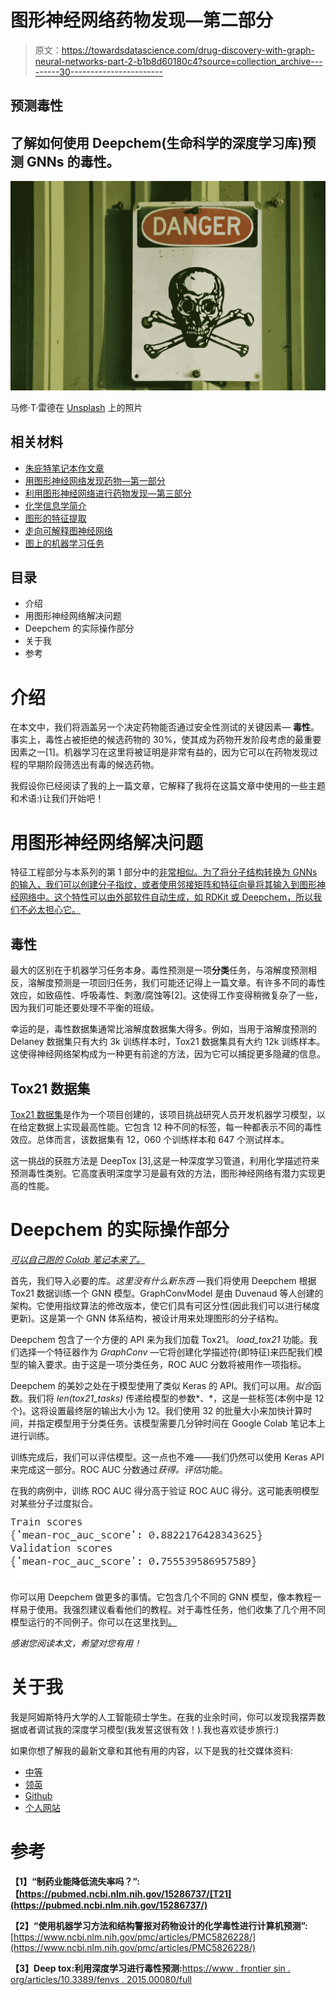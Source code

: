 # 图形神经网络药物发现—第二部分

> 原文：<https://towardsdatascience.com/drug-discovery-with-graph-neural-networks-part-2-b1b8d60180c4?source=collection_archive---------30----------------------->

## 预测毒性

## 了解如何使用 Deepchem(生命科学的深度学习库)预测 GNNs 的毒性。

![](img/a239a6a1e58603db883b8092d0b667c6.png)

马修·T·雷德在 [Unsplash](https://unsplash.com?utm_source=medium&utm_medium=referral) 上的照片

## 相关材料

*   [朱庇特笔记本作文章](https://github.com/KacperKubara/ml-cookbook/blob/master/drug_discovery_with_gnns/toxicity.ipynb)
*   [用图形神经网络发现药物—第一部分](/drug-discovery-with-graph-neural-networks-part-1-1011713185eb)
*   [利用图形神经网络进行药物发现—第三部分](/drug-discovery-with-graph-neural-networks-part-3-c0c13e3e3f6d)
*   [化学信息学简介](/introduction-to-cheminformatics-7241de2fe5a8)
*   [图形的特征提取](https://medium.com/me/stats/post/625f4c5fb8cd)
*   [走向可解释图神经网络](/towards-explainable-graph-neural-networks-45f5e3912dd0)
*   [图上的机器学习任务](/machine-learning-tasks-on-graphs-7bc8f175119a)

## 目录

*   介绍
*   用图形神经网络解决问题
*   Deepchem 的实际操作部分
*   关于我
*   参考

# 介绍

在本文中，我们将涵盖另一个决定药物能否通过安全性测试的关键因素— **毒性**。事实上，毒性占被拒绝的候选药物的 30%，使其成为药物开发阶段考虑的最重要因素之一[1]。机器学习在这里将被证明是非常有益的，因为它可以在药物发现过程的早期阶段筛选出有毒的候选药物。

我假设你已经阅读了我的上一篇文章，它解释了我将在这篇文章中使用的一些主题和术语:)让我们开始吧！

# 用图形神经网络解决问题

特征工程部分与本系列的第 1 部分中的[非常相似。为了将分子结构转换为 GNNs 的输入，我们可以创建分子指纹，或者使用邻接矩阵和特征向量将其输入到图形神经网络中。这个特性可以由外部软件自动生成，如 RDKit 或 Deepchem，所以我们不必太担心它。](https://medium.com/me/stats/post/1011713185eb)

## 毒性

最大的区别在于机器学习任务本身。毒性预测是一项**分类**任务，与溶解度预测相反，溶解度预测是一项回归任务，我们可能还记得上一篇文章。有许多不同的毒性效应，如致癌性、呼吸毒性、刺激/腐蚀等[2]。这使得工作变得稍微复杂了一些，因为我们可能还要处理不平衡的班级。

幸运的是，毒性数据集通常比溶解度数据集大得多。例如，当用于溶解度预测的 Delaney 数据集只有大约 3k 训练样本时，Tox21 数据集具有大约 12k 训练样本。这使得神经网络架构成为一种更有前途的方法，因为它可以捕捉更多隐藏的信息。

## Tox21 数据集

[Tox21 数据集](https://tripod.nih.gov/tox21/challenge/about.jsp)是作为一个项目创建的，该项目挑战研究人员开发机器学习模型，以在给定数据上实现最高性能。它包含 12 种不同的标签，每一种都表示不同的毒性效应。总体而言，该数据集有 12，060 个训练样本和 647 个测试样本。

这一挑战的获胜方法是 DeepTox [3],这是一种深度学习管道，利用化学描述符来预测毒性类别。它高度表明深度学习是最有效的方法，图形神经网络有潜力实现更高的性能。

# Deepchem 的实际操作部分

[*可以自己跑的 Colab 笔记本来了。*](https://github.com/KacperKubara/ml-cookbook/blob/master/drug_discovery_with_gnns/toxicity.ipynb)

首先，我们导入必要的库。*这里没有什么新东西* —我们将使用 Deepchem 根据 Tox21 数据训练一个 GNN 模型。GraphConvModel 是由 Duvenaud 等人创建的架构。它使用指纹算法的修改版本，使它们具有可区分性(因此我们可以进行梯度更新)。这是第一个 GNN 体系结构，被设计用来处理图形的分子结构。

Deepchem 包含了一个方便的 API 来为我们加载 Tox21。 *load_tox21* 功能。我们选择一个特征器作为 *GraphConv* —它将创建化学描述符(即特征)来匹配我们模型的输入要求。由于这是一项分类任务，ROC AUC 分数将被用作一项指标。

Deepchem 的美妙之处在于模型使用了类似 Keras 的 API。我们可以用。*拟合*函数。我们将 *len(tox21_tasks)* 传递给模型的参数*、*，这是一些标签(本例中是 12 个)。这将设置最终层的输出大小为 12。我们使用 32 的批量大小来加快计算时间，并指定模型用于分类任务。该模型需要几分钟时间在 Google Colab 笔记本上进行训练。

训练完成后，我们可以评估模型。这一点也不难——我们仍然可以使用 Keras API 来完成这一部分。ROC AUC 分数通过*获得。评估*功能。

在我的病例中，训练 ROC AUC 得分高于验证 ROC AUC 得分。这可能表明模型对某些分子过度拟合。

![](img/669f21eec19e1a51bb9781f594b0d79a.png)

你可以用 Deepchem 做更多的事情。它包含几个不同的 GNN 模型，像本教程一样易于使用。我强烈建议看看他们的教程。对于毒性任务，他们收集了几个用不同模型运行的不同例子。你可以在这里找到[。](https://github.com/deepchem/deepchem/tree/master/examples/tox21)

*感谢您阅读本文，希望对您有用！*

# 关于我

我是阿姆斯特丹大学的人工智能硕士学生。在我的业余时间，你可以发现我摆弄数据或者调试我的深度学习模型(我发誓这很有效！).我也喜欢徒步旅行:)

如果你想了解我的最新文章和其他有用的内容，以下是我的社交媒体资料:

*   [中等](https://medium.com/@kacperkubara)
*   [领英](https://www.linkedin.com/in/kacperkubara/)
*   [Github](https://github.com/KacperKubara)
*   [个人网站](https://kacperkubara.com/)

# 参考

**【1】“制药业能降低流失率吗？”:【https://pubmed.ncbi.nlm.nih.gov/15286737/[T21](https://pubmed.ncbi.nlm.nih.gov/15286737/)**

**【2】“使用机器学习方法和结构警报对药物设计的化学毒性进行计算机预测”:**[https://www.ncbi.nlm.nih.gov/pmc/articles/PMC5826228/](https://www.ncbi.nlm.nih.gov/pmc/articles/PMC5826228/)

**【3】Deep tox:利用深度学习进行毒性预测:**[https://www . frontier sin . org/articles/10.3389/fenvs . 2015.00080/full](https://www.frontiersin.org/articles/10.3389/fenvs.2015.00080/full)